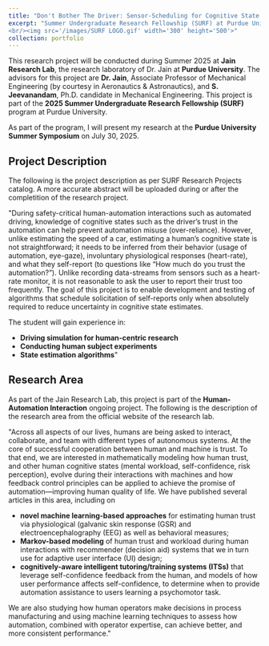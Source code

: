 ```yaml
---
title: "Don't Bother The Driver: Sensor-Scheduling for Cognitive State Estimation During Automated Driving."
excerpt: "Summer Undergraduate Research Fellowship (SURF) at Purdue University.
<br/><img src='/images/SURF LOGO.gif' width='300' height='500'>"
collection: portfolio
---
```


This research project will be conducted during Summer 2025 at **Jain Research Lab**, the research laboratory of Dr. Jain at **Purdue University**.
The advisors for this project are **Dr. Jain**, Associate Professor of Mechanical Engineering (by courtesy in Aeronautics & Astronautics), and
**S. Jeevanandam**, Ph.D. candidate in Mechanical Engineering.
This project is part of the **2025 Summer Undergraduate Research Fellowship (SURF)** program at Purdue University.

As part of the program, I will present my research at the **Purdue University Summer Symposium** on July 30, 2025.

## Project Description

The following is the project description as per SURF Research Projects catalog. A more accurate abstract will be uploaded
during or after the completition of the research project.

"During safety-critical human-automation interactions such as automated driving,
knowledge of cognitive states such as the driver’s trust in the automation can help prevent automation misuse (over-reliance).
However, unlike estimating the speed of a car, estimating a human’s cognitive state is not straightforward;
it needs to be inferred from their behavior (usage of automation, eye-gaze), involuntary physiological responses (heart-rate),
and what they self-report (to questions like “How much do you trust the automation?”).
Unlike recording data-streams from sensors such as a heart-rate monitor, it is not reasonable to ask the user
to report their trust too frequently. The goal of this project is to enable development and testing of algorithms that
schedule solicitation of self-reports only when absolutely required to reduce uncertainty in cognitive state estimates.

The student will gain experience in:

- **Driving simulation for human-centric research**
- **Conducting human subject experiments**
- **State estimation algorithms**"

## Research Area

As part of the Jain Research Lab, this project is part of the **Human-Automation Interaction** ongoing project.
The following is the description of the research area from the official website of the research lab.

"Across all aspects of our lives, humans are being asked to interact, collaborate, and team with different types of autonomous systems.
At the core of successful cooperation between human and machine is trust. To that end, we are interested in mathematically modeling
how human trust, and other human cognitive states (mental workload, self-confidence, risk perception), evolve during their interactions with
machines and how feedback control principles can be applied to achieve the promise of automation—improving human quality of life.
We have published several articles in this area, including on

* **novel machine learning-based approaches** for estimating human trust via physiological (galvanic skin response (GSR) and electroencephalography (EEG) as well as behavioral measures;
* **Markov-based modeling** of human trust and workload during human interactions with recommender (decision aid) systems that we in turn use for adaptive user interface (UI) design;
* **cognitively-aware intelligent tutoring/training systems (ITSs)** that leverage self-confidence feedback from the human, and models of how user performance affects self-confidence, to determine when to provide automation assistance to users learning a psychomotor task.

We are also studying how human operators make decisions in process manufacturing and using machine learning techniques 
to assess how automation, combined with operator expertise, can achieve better, and more consistent performance."

